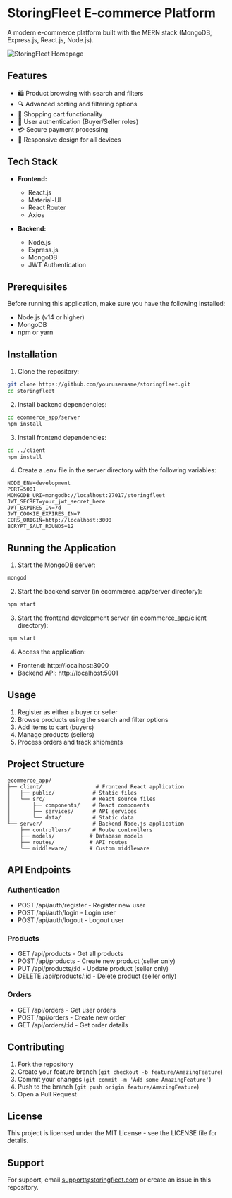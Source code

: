# StoringFleet E-commerce Platform

A modern e-commerce platform built with the MERN stack (MongoDB, Express.js, React.js, Node.js).

![StoringFleet Homepage](./client/public/screenshot.png)

## Features

- 🛍️ Product browsing with search and filters
- 🔍 Advanced sorting and filtering options
- 🛒 Shopping cart functionality
- 👤 User authentication (Buyer/Seller roles)
- 💳 Secure payment processing
- 📱 Responsive design for all devices

## Tech Stack

- **Frontend:**
  - React.js
  - Material-UI
  - React Router
  - Axios

- **Backend:**
  - Node.js
  - Express.js
  - MongoDB
  - JWT Authentication

## Prerequisites

Before running this application, make sure you have the following installed:
- Node.js (v14 or higher)
- MongoDB
- npm or yarn

## Installation

1. Clone the repository:
```bash
git clone https://github.com/yourusername/storingfleet.git
cd storingfleet
```

2. Install backend dependencies:
```bash
cd ecommerce_app/server
npm install
```

3. Install frontend dependencies:
```bash
cd ../client
npm install
```

4. Create a .env file in the server directory with the following variables:
```env
NODE_ENV=development
PORT=5001
MONGODB_URI=mongodb://localhost:27017/storingfleet
JWT_SECRET=your_jwt_secret_here
JWT_EXPIRES_IN=7d
JWT_COOKIE_EXPIRES_IN=7
CORS_ORIGIN=http://localhost:3000
BCRYPT_SALT_ROUNDS=12
```

## Running the Application

1. Start the MongoDB server:
```bash
mongod
```

2. Start the backend server (in ecommerce_app/server directory):
```bash
npm start
```

3. Start the frontend development server (in ecommerce_app/client directory):
```bash
npm start
```

4. Access the application:
- Frontend: http://localhost:3000
- Backend API: http://localhost:5001

## Usage

1. Register as either a buyer or seller
2. Browse products using the search and filter options
3. Add items to cart (buyers)
4. Manage products (sellers)
5. Process orders and track shipments

## Project Structure

```
ecommerce_app/
├── client/                 # Frontend React application
│   ├── public/            # Static files
│   └── src/               # React source files
│       ├── components/    # React components
│       ├── services/      # API services
│       └── data/          # Static data
└── server/                # Backend Node.js application
    ├── controllers/       # Route controllers
    ├── models/           # Database models
    ├── routes/           # API routes
    └── middleware/       # Custom middleware
```

## API Endpoints

### Authentication
- POST /api/auth/register - Register new user
- POST /api/auth/login - Login user
- POST /api/auth/logout - Logout user

### Products
- GET /api/products - Get all products
- POST /api/products - Create new product (seller only)
- PUT /api/products/:id - Update product (seller only)
- DELETE /api/products/:id - Delete product (seller only)

### Orders
- GET /api/orders - Get user orders
- POST /api/orders - Create new order
- GET /api/orders/:id - Get order details

## Contributing

1. Fork the repository
2. Create your feature branch (`git checkout -b feature/AmazingFeature`)
3. Commit your changes (`git commit -m 'Add some AmazingFeature'`)
4. Push to the branch (`git push origin feature/AmazingFeature`)
5. Open a Pull Request

## License

This project is licensed under the MIT License - see the LICENSE file for details.

## Support

For support, email support@storingfleet.com or create an issue in this repository. 
